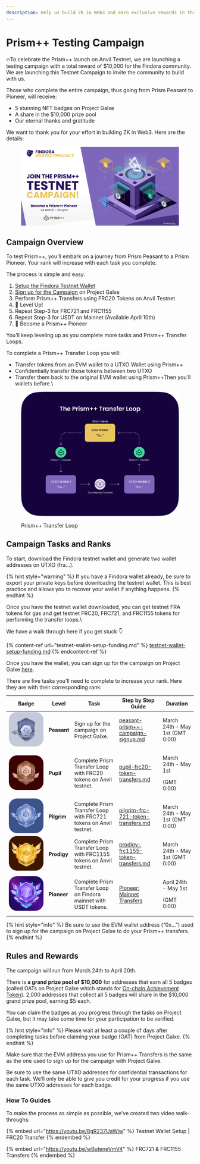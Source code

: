 ```yaml
---
description: Help us build ZK in Web3 and earn exclusive rewards in the process.
---
```


# Prism++ Testing Campaign

🔥To celebrate the Prism++ launch on Anvil Testnet, we are launching a testing campaign with a total reward of $10,000 for the Findora community. We are launching this Testnet Campaign to invite the community to build with us.&#x20;

Those who complete the entire campaign, thus going from Prism Peasant to Pioneer, will receive:&#x20;

* 5 stunning NFT badges on Project Galxe
* A share in the $10,000 prize pool
* Our eternal thanks and gratitude

We want to thank you for your effort in building ZK in Web3. Here are the details:

<figure><img src="../../../../.gitbook/assets/Prism++ Testnet Campaign (2) (1).png" alt=""><figcaption></figcaption></figure>

## Campaign Overview&#x20;

To test Prism++, you’ll embark on a journey from Prism Peasant to a Prism Pioneer. Your rank will increase with each task you complete.&#x20;

The process is simple and easy:&#x20;

1. [Setup the Findora Testnet Wallet](testnet-wallet-setup-funding.md)
2. [Sign up for the Campaign](peasant-prism++-campaign-signup.md) on Project Galxe&#x20;
3. Perform Prism++ Transfers using FRC20 Tokens on Anvil Testnet
4. 🏅 Level Up!
5. Repeat Step-3 for FRC721 and FRC1155
6. Repeat Step-3 for USDT on Mainnet (Available April 10th)
7. 🏅 Become a Prism++ Pioneer

You’ll keep leveling up as you complete more tasks and Prism++ Transfer Loops.&#x20;

To complete a Prism++ Transfer Loop you will:

* Transfer tokens from an EVM wallet to a UTXO Wallet using Prism++
* Confidentially transfer those tokens between two UTXO&#x20;
* Transfer them back to the original EVM wallet using Prism++Then you’ll wallets before \


<figure><img src="../../../../.gitbook/assets/prism++ loop.png" alt=""><figcaption><p>Prism++ Transfer Loop</p></figcaption></figure>

## Campaign Tasks and Ranks

To start, download the Findora testnet wallet and generate two wallet addresses on UTXO (fra…).

{% hint style="warning" %}
If you have a Findora wallet already, be sure to export your private keys before downloading the testnet wallet. This is best practice and allows you to recover your wallet if anything happens.
{% endhint %}

Once you have the testnet wallet downloaded, you can get testnet FRA tokens for gas and get testnet FRC20, FRC721, and FRC1155 tokens for performing the transfer loops.\


We have a walk through here if you get stuck 👇&#x20;

{% content-ref url="testnet-wallet-setup-funding.md" %}
[testnet-wallet-setup-funding.md](testnet-wallet-setup-funding.md)
{% endcontent-ref %}

Once you have the wallet, you can sign up for the campaign on Project Galxe [here](https://galxe.com/Findora/campaign/GCi1YUKd12).

There are five tasks you’ll need to complete to increase your rank. Here they are with their corresponding rank:

| Badge                                              | Level       | Task                                                                | Step by Step Guide                                                                 | Duration                                       |
| -------------------------------------------------- | ----------- | ------------------------------------------------------------------- | ---------------------------------------------------------------------------------- | ---------------------------------------------- |
| ![](<../../../../.gitbook/assets/Level 1.png>)     | **Peasant** | Sign up for the campaign on Project Galxe.                          | [peasant-prism++-campaign-signup.md](peasant-prism++-campaign-signup.md "mention") | March 24th - May 1st  (GMT 0:00)               |
| ![](<../../../../.gitbook/assets/Level 2.png>)     | **Pupil**   | Complete Prism Transfer Loop with FRC20 tokens on Anvil testnet.    | [pupil-frc20-token-transfers.md](pupil-frc20-token-transfers.md "mention")         | <p>March 24th - May 1st </p><p> (GMT 0:00)</p> |
| ![](<../../../../.gitbook/assets/Level 3 (1).png>) | **Pilgrim** | Complete Prism Transfer Loop with FRC721 tokens on Anvil testnet.   | [pilgrim-frc-721-token-transfers.md](pilgrim-frc-721-token-transfers.md "mention") | March 24th - May 1st  (GMT 0:00)               |
| ![](<../../../../.gitbook/assets/Level 4.png>)     | **Prodigy** | Complete Prism Transfer Loop with FRC1155 tokens on Anvil testnet.  | [prodigy-frc1155-token-transfers.md](prodigy-frc1155-token-transfers.md "mention") | March 24th - May 1st  (GMT 0:00)               |
| ![](<../../../../.gitbook/assets/Level 5.png>)     | **Pioneer** | Complete Prism Transfer Loop on Findora mainnet with USDT tokens.   | [Pioneer: Mainnet Transfers](pioneer-mainnet-transfers.md)                         | <p>April 24th - May 1st </p><p>(GMT 0:00)</p>  |

{% hint style="info" %}
Be sure to use the EVM wallet address (“0x…”) used to sign up for the campaign on Project Galxe to do your Prism++ transfers.
{% endhint %}

## Rules and Rewards

The campaign will run from March 24th to April 20th.&#x20;

There is **a grand prize pool of $10,000** for addresses that earn all 5 badges (called OATs on Project Galxe which stands for [On-chain Achievement Token](https://medium.com/galxe-news/introducing-galaxy-oat-on-chain-achievement-token-7e89779242b4)). 2,000 addresses that collect all 5 badges will share in the $10,000 grand prize pool, earning $5 each.

You can claim the badges as you progress through the tasks on Project Galxe, but it may take some time for your participation to be verified.&#x20;

{% hint style="info" %}
Please wait at least a couple of days after completing tasks before claiming your badge (OAT) from Project Galxe.
{% endhint %}

Make sure that the EVM address you use for Prism++ Transfers is the same as the one used to sign up for the campaign with Project Galxe.

Be sure to use the same UTXO addresses for confidential transactions for each task. We’ll only be able to give you credit for your progress if you use the same UTXO addresses for each badge.

### How To Guides

To make the process as simple as possible, we’ve created two video walk-throughs:

{% embed url="https://youtu.be/8gR237UaWlw" %}
Testnet Wallet Setup | FRC20 Transfer
{% endembed %}

{% embed url="https://youtu.be/wButeneVmV4" %}
FRC721 & FRC1155 Transfers
{% endembed %}

